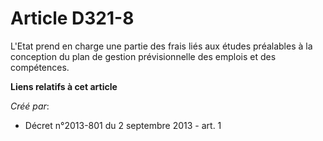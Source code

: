 # Article D321-8

L'Etat prend en charge une partie des frais liés aux études préalables à la conception du plan de gestion prévisionnelle des
emplois et des compétences.

**Liens relatifs à cet article**

_Créé par_:

  - Décret n°2013-801 du 2 septembre 2013 - art. 1
